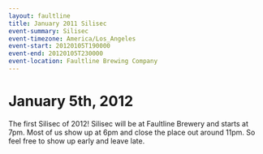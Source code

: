 ```yaml
---
layout: faultline
title: January 2011 Silisec
event-summary: Silisec
event-timezone: America/Los_Angeles
event-start: 20120105T190000
event-end: 20120105T230000
event-location: Faultline Brewing Company
---
```


# January 5th, 2012

The first Silisec of 2012! Silisec will be at Faultline Brewery and starts at 7pm. Most of us show up at 6pm and close the place out around 11pm. So feel free to show up early and leave late.	
